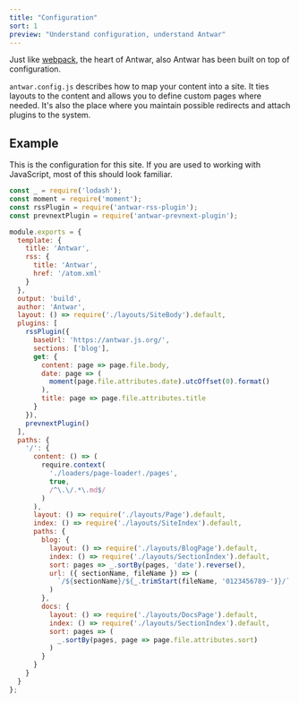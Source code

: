 ```yaml
---
title: "Configuration"
sort: 1
preview: "Understand configuration, understand Antwar"
---
```


Just like [webpack](https://webpack.js.org/), the heart of Antwar, also Antwar has been built on top of configuration.

`antwar.config.js` describes how to map your content into a site. It ties layouts to the content and allows you to define custom pages where needed. It's also the place where you maintain possible redirects and attach plugins to the system.

## Example

This is the configuration for this site. If you are used to working with JavaScript, most of this should look familiar.

```javascript
const _ = require('lodash');
const moment = require('moment');
const rssPlugin = require('antwar-rss-plugin');
const prevnextPlugin = require('antwar-prevnext-plugin');

module.exports = {
  template: {
    title: 'Antwar',
    rss: {
      title: 'Antwar',
      href: '/atom.xml'
    }
  },
  output: 'build',
  author: 'Antwar',
  layout: () => require('./layouts/SiteBody').default,
  plugins: [
    rssPlugin({
      baseUrl: 'https://antwar.js.org/',
      sections: ['blog'],
      get: {
        content: page => page.file.body,
        date: page => (
          moment(page.file.attributes.date).utcOffset(0).format()
        ),
        title: page => page.file.attributes.title
      }
    }),
    prevnextPlugin()
  ],
  paths: {
    '/': {
      content: () => (
        require.context(
          './loaders/page-loader!./pages',
          true,
          /^\.\/.*\.md$/
        )
      ),
      layout: () => require('./layouts/Page').default,
      index: () => require('./layouts/SiteIndex').default,
      paths: {
        blog: {
          layout: () => require('./layouts/BlogPage').default,
          index: () => require('./layouts/SectionIndex').default,
          sort: pages => _.sortBy(pages, 'date').reverse(),
          url: ({ sectionName, fileName }) => (
            `/${sectionName}/${_.trimStart(fileName, '0123456789-')}/`
          )
        },
        docs: {
          layout: () => require('./layouts/DocsPage').default,
          index: () => require('./layouts/SectionIndex').default,
          sort: pages => (
            _.sortBy(pages, page => page.file.attributes.sort)
          )
        }
      }
    }
  }
};
```
